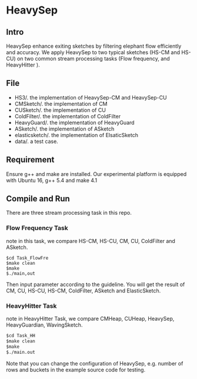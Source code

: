 # HeavySep
## Intro
HeavySep enhance exiting sketches by filtering elephant flow efficiently and accuracy.
We apply HeavySep to two typical sketches (HS-CM and HS-CU) on two common stream processing tasks 
(Flow frequency, and HeavyHitter ).
## File
- HS3/. the implementation of HeavySep-CM and HeavySep-CU
- CMSketch/. the implementation of CM
- CUSketch/. the implementation of CU
- ColdFilter/. the implementation of ColdFilter
- HeavyGuard/. the implementation of HeavyGuard
- ASketch/. the implementation of ASketch
- elasticsketch/. the implementation of ElsaticSketch
- data/. a test case.

## Requirement
Ensure g++ and make are installed. Our experimental platform is equipped with Ubuntu 16, g++ 5.4 and make 4.1

## Compile and Run
There are three stream processing task in this repo.
### Flow Frequency Task
note in this task, we compare HS-CM, HS-CU, CM, CU, ColdFilter and ASketch.
```
$cd Task_FlowFre
$make clean
$make
$./main,out
```
Then input parameter according to the guideline. You will get the result of CM, CU, HS-CU, HS-CM, ColdFilter,
ASketch and ElasticSketch.


### HeavyHitter Task
note in HeavyHitter Task, we compare CMHeap, CUHeap, HeavySep, HeavyGuardian, WavingSketch.

```markdown
$cd Task_HH
$make clean
$make
$./main.out
```

Note that you can change the configuration of HeavySep, e.g. number of rows and buckets in the example source code for testing.


